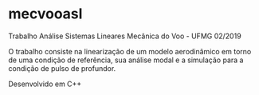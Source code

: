 # mecvooasl
<p>Trabalho Análise Sistemas Lineares Mecânica do Voo - UFMG 02/2019</p>

<p>O trabalho consiste na linearização de um modelo aerodinâmico em torno de uma condição de referência, sua análise modal e a simulação para a condição de pulso de profundor.</p>

Desenvolvido em C++
